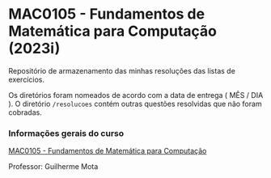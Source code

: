 # MAC0105 - Fundamentos de Matemática para Computação (2023i)

Repositório de armazenamento das minhas resoluções das listas de exercícios.

Os diretórios foram nomeados de acordo com a data de entrega ( MÊS / DIA ).
O diretório `/resolucoes` contém outras questões resolvidas que não foram cobradas.

### Informações gerais do curso

[ MAC0105 - Fundamentos de Matemática para Computação](https://uspdigital.usp.br/jupiterweb/obterDisciplina?sgldis=MAC0105&codcur=55041&codhab=0)

Professor: Guilherme Mota
